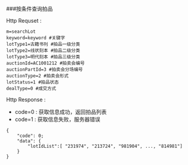 ###按条件查询拍品

Http Requset : 

```
m=searchLot
keyword=keyword #关键字
lotType1=古籍书刊 #拍品一级分类
lotType2=线状刻本 #拍品二级分类
lotType3=明代刻本 #拍品三级分类
auctionId=AC1001212 #拍卖会编号
auctionPartId=3 #拍卖会分场编号
auctionType=2 #拍卖会形式
lotStatus=1 #拍品状态
dealType=0 #成交方式
```

Http Response : 

- code=0 : 获取信息成功，返回拍品列表
- code=1 : 获取信息失败，服务器错误

``` 
{ 
    "code": 0;
    "data": {
    	"lotIdList":[ "231974", "213724", "981904", ..., "814981"]
	}
}
```

